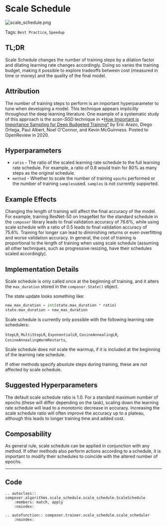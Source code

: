 # Scale Schedule

![scale_schedule.png](https://storage.googleapis.com/docs.mosaicml.com/images/methods/scale_schedule.png)

Tags: `Best Practice`, `Speedup`

## TL;DR

Scale Schedule changes the number of training steps by a dilation factor and dilating learning rate changes accordingly. Doing so varies the training budget, making it possible to explore tradeoffs between cost (measured in time or money) and the quality of the final model.

## Attribution

The number of training steps to perform is an important hyperparameter to tune when developing a model. This technique appears implicitly throughout the deep learning literature. One example of a systematic study of this approach is the *scan-SGD* technique in *[How Important is Importance Sampling for Deep Budgeted Training*](https://openreview.net/forum?id=TqQ0oOzJlai) by Eric Arazo, Diego Ortega, Paul Albert, Noel O'Connor, and Kevin McGuinness. Posted to OpenReview in 2020. 

## Hyperparameters

- `ratio` - The ratio of the scaled learning rate schedule to the full learning rate schedule. For example, a ratio of 0.8 would train for 80% as many steps as the original schedule.
- `method` - Whether to scale the number of training `epochs` performed or the number of training `samples`used. `samples` is not currently supported.

## Example Effects

Changing the length of training will affect the final accuracy of the model. For example, training ResNet-50 on ImageNet for the standard schedule in the `composer` library leads to final validation accuracy of 76.6%, while using scale schedule with a ratio of 0.5 leads to final validation accuracy of 75.6%. Training for longer can lead to diminishing returns or even overfitting and worse validation accuracy. In general, the cost of training is proportional to the length of training when using scale schedule (assuming all other techniques, such as progressive resizing, have their schedules scaled accordingly).

## Implementation Details

Scale schedule is only called once at the beginning of training, and it alters the `max_duration` stored in the `composer.State()` object.

The state update looks something like:

```python
new_max_duration = int(state.max_duration * ratio)
state.max_duration = new_max_duration
```

Scale schedule is currently only possible with the following learning rate schedulers:

 `StepLR`, `MultiStepLR`, `ExponentialLR`, `CosineAnnealingLR`, `CosineAnnealingWarmRestarts`, 

Scale schedule does *not* scale the warmup, if it is included at the beginning of the learning rate schedule.

If other methods specify absolute steps during training, these are *not* affected by scale schedule.

## Suggested Hyperparameters

The default scale schedule ratio is 1.0. For a standard maximum number of epochs (these will differ depending on the task), scaling down the learning rate schedule will lead to a monotonic decrease in accuracy. Increasing the scale schedule ratio will often improve the accuracy up to a plateau, although this leads to longer training time and added cost.

## Composability

As general rule, scale schedule can be applied in conjunction with any method. If other methods also perform actions according to a schedule, it is important to modify their schedules to coincide with the altered number of epochs.

---

## Code

```{eval-rst}
.. autoclass:: composer.algorithms.scale_schedule.scale_schedule.ScaleSchedule
    :members: match, apply
    :noindex:

.. autofunction:: composer.trainer.scale_schedule.scale_scheduler
    :noindex:
```